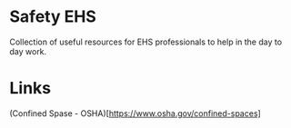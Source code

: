 # Safety EHS
Collection of useful resources for EHS professionals to help in the day to day  work.

# Links

(Confined Spase - OSHA)[https://www.osha.gov/confined-spaces]
